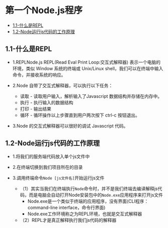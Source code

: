 # 第一个Node.js程序

* [1.1-什么是REPL](#1.1)
* [1.2-Node运行js代码的工作原理](#1.2)

## <h2 id=1.1>1.1-什么是REPL</h2>

* 1.REPLNode.js REPL(Read Eval Print Loop:交互式解释器) 表示一个电脑的环境，类似 Window 系统的终端或 Unix/Linux shell，我们可以在终端中输入命令，并接收系统的响应。

* 2.Node 自带了交互式解释器，可以执行以下任务：
    * 读取 - 读取用户输入，解析输入了Javascript 数据结构并存储在内存中。
    * 执行 - 执行输入的数据结构
    * 打印 - 输出结果
    * 循环 - 循环操作以上步骤直到用户两次按下 ctrl-c 按钮退出。

* 3.Node 的交互式解释器可以很好的调试 Javascript 代码。

## <h2 id=1.2>1.2-Node运行js代码的工作原理</h2>

* 1.将我们的服务端代码放入单个js文件中

* 2.在终端切换到我们项目所在的目录

* 3.调用终端命令`Node [js文件名]`开始运行js文件
    * （1）其实当我们在终端执行`Node`命令时，并不是我们终端去编译解释js代码，而是电脑会自动打开Node安装包中的`Node.exe`应用程序来打开js文件
        * Node.exe是一个类似于终端的应用程序，没有界面(CLI程序：command-line interface，命令行界面)
        * Node.exe工作环境称之为REPL环境，也就是交互式解释器
    * （2）REPL才是真正解释执行我们js代码的解释器




    

